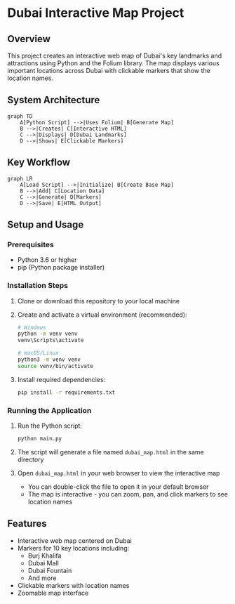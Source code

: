# Dubai Interactive Map Project

## Overview
This project creates an interactive web map of Dubai's key landmarks and attractions using Python and the Folium library. The map displays various important locations across Dubai with clickable markers that show the location names.

## System Architecture
```mermaid
graph TD
    A[Python Script] -->|Uses Folium| B[Generate Map]
    B -->|Creates| C[Interactive HTML]
    C -->|Displays| D[Dubai Landmarks]
    D -->|Shows| E[Clickable Markers]
```

## Key Workflow
```mermaid
graph LR
    A[Load Script] -->|Initialize| B[Create Base Map]
    B -->|Add| C[Location Data]
    C -->|Generate| D[Markers]
    D -->|Save| E[HTML Output]
```

## Setup and Usage

### Prerequisites
- Python 3.6 or higher
- pip (Python package installer)

### Installation Steps
1. Clone or download this repository to your local machine

2. Create and activate a virtual environment (recommended):
   ```bash
   # Windows
   python -m venv venv
   venv\Scripts\activate

   # macOS/Linux
   python3 -m venv venv
   source venv/bin/activate
   ```

3. Install required dependencies:
   ```bash
   pip install -r requirements.txt
   ```

### Running the Application
1. Run the Python script:
   ```bash
   python main.py
   ```

2. The script will generate a file named `dubai_map.html` in the same directory

3. Open `dubai_map.html` in your web browser to view the interactive map
   - You can double-click the file to open it in your default browser
   - The map is interactive - you can zoom, pan, and click markers to see location names

## Features
- Interactive web map centered on Dubai
- Markers for 10 key locations including:
  - Burj Khalifa
  - Dubai Mall
  - Dubai Fountain
  - And more
- Clickable markers with location names
- Zoomable map interface
